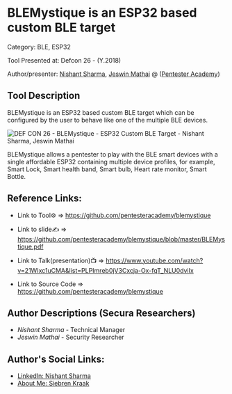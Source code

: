 #   BLEMystique is an ESP32 based custom BLE target 

Category: BLE, ESP32

Tool Presented at: Defcon 26 - (Y.2018)

Author/presenter: [Nishant Sharma](#), [Jeswin Mathai](#) @ ([Pentester Academy](https://www.pentesteracademy.com/))

## Tool Description

BLEMystique is an ESP32 based custom BLE target which can be configured by the user to behave like one of the multiple BLE devices. 

 ![DEF CON 26 - BLEMystique - ESP32 Custom BLE Target  - Nishant Sharma, Jeswin Mathai](https://user-images.githubusercontent.com/743886/43906600-85558dc8-9ba8-11e8-8ec3-bacc2696cf39.png)

BLEMystique allows a pentester to play with the BLE smart devices with a single affordable ESP32 containing multiple device profiles, for example, Smart Lock, Smart health band, Smart bulb, Heart rate monitor, Smart Bottle.

## Reference Links:
- Link to Tool⚙️ => https://github.com/pentesteracademy/blemystique

- Link to slide✍️ => https://github.com/pentesteracademy/blemystique/blob/master/BLEMystique.pdf

- Link to Talk(presentation)📺 => https://www.youtube.com/watch?v=21WIxc1uCMA&list=PLPImreb0jV3Cxcja-Ox-fqT_NLU0dviIx

- Link to Source Code => https://github.com/pentesteracademy/blemystique

## Author Descriptions (Secura Researchers)
- *Nishant Sharma* - Technical Manager
- *Jeswin Mathai* - Security Researcher

## Author's Social Links:

- [LinkedIn: Nishant Sharma](https://www.linkedin.com/in/nishantsharmax)
- [About Me: Siebren Kraak](https://ine.com/learning/instructors/jeswin-mathai)